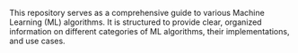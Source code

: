 This repository serves as a comprehensive guide to various Machine Learning (ML) algorithms. It is structured to provide clear, organized information on different categories of ML algorithms, their implementations, and use cases.
